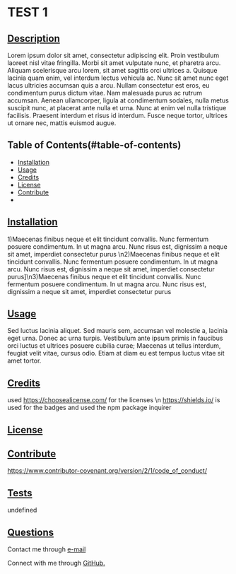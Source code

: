 
  # TEST 1
   
  ## [Description](table-of-conents)
  
  Lorem ipsum dolor sit amet, consectetur adipiscing elit. Proin vestibulum laoreet nisl vitae fringilla. Morbi sit amet vulputate nunc, et pharetra arcu. Aliquam scelerisque arcu lorem, sit amet sagittis orci ultrices a. Quisque lacinia quam enim, vel interdum lectus vehicula ac. Nunc sit amet nunc eget lacus ultricies accumsan quis a arcu. Nullam consectetur est eros, eu condimentum purus dictum vitae. Nam malesuada purus ac rutrum accumsan. Aenean ullamcorper, ligula at condimentum sodales, nulla metus suscipit nunc, at placerat ante nulla et urna. Nunc at enim vel nulla tristique facilisis. Praesent interdum et risus id interdum. Fusce neque tortor, ultrices ut ornare nec, mattis euismod augue. 
 
  
  ## Table of Contents(#table-of-contents) 
  
  * [Installation](#installation)
  * [Usage](#usage)
  * [Credits](#credits)
  * [License](#license)
  * [Contribute](#contribute)
  * 
  
  
  ## [Installation](#table-of-contents)

  1)Maecenas finibus neque et elit tincidunt convallis. Nunc fermentum posuere condimentum. In ut magna arcu. Nunc risus est, dignissim a neque sit amet, imperdiet consectetur purus \n2)Maecenas finibus neque et elit tincidunt convallis. Nunc fermentum posuere condimentum. In ut magna arcu. Nunc risus est, dignissim a neque sit amet, imperdiet consectetur purus]\n3)Maecenas finibus neque et elit tincidunt convallis. Nunc fermentum posuere condimentum. In ut magna arcu. Nunc risus est, dignissim a neque sit amet, imperdiet consectetur purus
  
  ## [Usage](#table-of-contents)

  Sed luctus lacinia aliquet. Sed mauris sem, accumsan vel molestie a, lacinia eget urna. Donec ac urna turpis. Vestibulum ante ipsum primis in faucibus orci luctus et ultrices posuere cubilia curae; Maecenas ut tellus interdum, feugiat velit vitae, cursus odio. Etiam at diam eu est tempus luctus vitae sit amet tortor.
  
  ## [Credits](#table-of-contents)
  
  used https://choosealicense.com/ for the licenses \n https://shields.io/ is used for the badges and  used the  npm package inquirer 
  
  ## [License](#table-of-contents)
  
   
  
  ## [Contribute](#table-of-contents)
  
  https://www.contributor-covenant.org/version/2/1/code_of_conduct/
  
  ## [Tests](#table-of-contents)

undefined

  ## [Questions](#table-of-contents)
  
  
Contact me through [e-mail](mailto:test1@test1.com)

Connect with me through [GitHub.](https://www.github.com/test1)
  